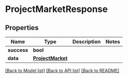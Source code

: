 # ProjectMarketResponse

## Properties
Name | Type | Description | Notes
------------ | ------------- | ------------- | -------------
**success** | **bool** |  | 
**data** | [**ProjectMarket**](ProjectMarket.md) |  | 

[[Back to Model list]](../README.md#documentation-for-models) [[Back to API list]](../README.md#documentation-for-api-endpoints) [[Back to README]](../README.md)


